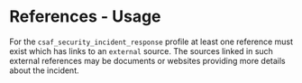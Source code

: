 # References - Usage

For the `csaf_security_incident_response` profile at least one reference must exist which has links to an `external` source.
The sources linked in such external references may be documents or websites providing more details about the incident.
